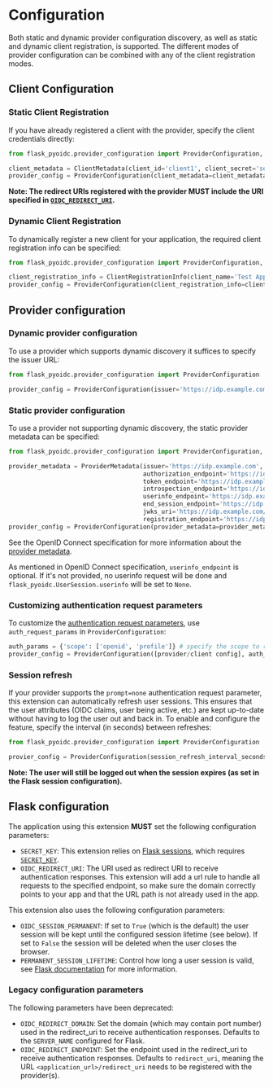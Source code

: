 # Configuration

Both static and dynamic provider configuration discovery, as well as static and dynamic client registration, is
supported. The different modes of provider configuration can be combined with any of the client registration modes.

## Client Configuration

### Static Client Registration

If you have already registered a client with the provider, specify the client credentials directly:
```python
from flask_pyoidc.provider_configuration import ProviderConfiguration, ClientMetadata

client_metadata = ClientMetadata(client_id='client1', client_secret='secret1')
provider_config = ProviderConfiguration(client_metadata=client_metadata, [provider_configuration])
```

**Note: The redirect URIs registered with the provider MUST include the URI specified in
[`OIDC_REDIRECT_URI`](#flask-configuration).**


### Dynamic Client Registration

To dynamically register a new client for your application, the required client registration info can be specified:

```python
from flask_pyoidc.provider_configuration import ProviderConfiguration, ClientRegistrationInfo

client_registration_info = ClientRegistrationInfo(client_name='Test App', contacts=['dev@example.com'])
provider_config = ProviderConfiguration(client_registration_info=client_registration_info, [provider_configuration])
```

## Provider configuration

### Dynamic provider configuration

To use a provider which supports dynamic discovery it suffices to specify the issuer URL:
```python
from flask_pyoidc.provider_configuration import ProviderConfiguration

provider_config = ProviderConfiguration(issuer='https://idp.example.com', [client configuration])
```

### Static provider configuration

To use a provider not supporting dynamic discovery, the static provider metadata can be specified:
```python
from flask_pyoidc.provider_configuration import ProviderConfiguration, ProviderMetadata

provider_metadata = ProviderMetadata(issuer='https://idp.example.com',
                                     authorization_endpoint='https://idp.example.com/auth',
                                     token_endpoint='https://idp.example.com/token',
                                     introspection_endpoint='https://idp.example.com/introspect',
                                     userinfo_endpoint='https://idp.example.com/userinfo',
                                     end_session_endpoint='https://idp.example.com/logout',
                                     jwks_uri='https://idp.example.com/certs',
                                     registration_endpoint='https://idp.example.com/registration')
provider_config = ProviderConfiguration(provider_metadata=provider_metadata, [client configuration])
```

See the OpenID Connect specification for more information about the
[provider metadata](https://openid.net/specs/openid-connect-discovery-1_0.html#ProviderMetadata).

As mentioned in OpenID Connect specification, `userinfo_endpoint` is optional. If it's not provided, no userinfo
request will be done and `flask_pyoidc.UserSession.userinfo` will be set to `None`.  

### Customizing authentication request parameters
To customize the [authentication request parameters](https://openid.net/specs/openid-connect-core-1_0.html#AuthRequest),
use `auth_request_params` in `ProviderConfiguration`:
```python
auth_params = {'scope': ['openid', 'profile']} # specify the scope to request
provider_config = ProviderConfiguration([provider/client config], auth_request_params=auth_params)
```

### Session refresh

If your provider supports the `prompt=none` authentication request parameter, this extension can automatically refresh
user sessions. This ensures that the user attributes (OIDC claims, user being active, etc.) are kept up-to-date without
having to log the user out and back in. To enable and configure the feature, specify the interval (in seconds) between
refreshes:
```python
from flask_pyoidc.provider_configuration import ProviderConfiguration

provier_config = ProviderConfiguration(session_refresh_interval_seconds=1800, [provider/client config])
```

**Note: The user will still be logged out when the session expires (as set in the Flask session configuration).**

## Flask configuration

The application using this extension **MUST** set the following configuration parameters:

* `SECRET_KEY`: This extension relies on [Flask sessions](https://flask.palletsprojects.com/en/2.0.x/quickstart/#sessions), which
   requires [`SECRET_KEY`](https://flask.palletsprojects.com/en/2.0.x/config/#builtin-configuration-values).
* `OIDC_REDIRECT_URI`: The URI used as redirect URI to receive authentication responses. This extension will add a url
   rule to handle all requests to the specified endpoint, so make sure the domain correctly points to your app and that
   the URL path is not already used in the app.

This extension also uses the following configuration parameters:
* `OIDC_SESSION_PERMANENT`: If set to `True` (which is the default) the user session will be kept until the configured
  session lifetime (see below). If set to `False` the session will be deleted when the user closes the browser.
* `PERMANENT_SESSION_LIFETIME`: Control how long a user session is valid, see
  [Flask documentation](https://flask.palletsprojects.com/en/2.0.x/config/#PERMANENT_SESSION_LIFETIME) for more information.

### Legacy configuration parameters
The following parameters have been deprecated:
* `OIDC_REDIRECT_DOMAIN`: Set the domain (which may contain port number) used in the redirect_uri to receive
  authentication responses. Defaults to the `SERVER_NAME` configured for Flask.
* `OIDC_REDIRECT_ENDPOINT`: Set the endpoint used in the redirect_uri to receive authentication responses. Defaults to
  `redirect_uri`, meaning the URL `<application_url>/redirect_uri` needs to be registered with the provider(s).

